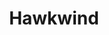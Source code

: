 ---
title: "Hawkwind"
summary: "Hawkwind are an English rock band known as one of the earliest space rock groups. Since their formation in November 1969, Hawkwind have gone through many incarnations and have incorporated many different styles into their music, including hard rock, progressive rock and psychedelic rock. They are also regarded as an influential proto-punk band. Their lyrics favour urban and science fiction themes.
Many musicians, dancers and writers have worked with the band since their inception. Notable musicians who have performed in Hawkwind include Lemmy, Ginger Baker, Robert Calvert, Nik Turner and Huw Lloyd-Langton. However, the band are most closely associated with their founder, singer, songwriter and guitarist Dave Brock, who is the only remaining original member.Hawkwind are best known for the song \"Silver Machine\", which became a number-three UK hit single in 1972, but they scored further hit singles with \"Urban Guerrilla\" and \"Shot Down in the Night\". The band had a run of twenty-two of their albums charting in the UK from 1971 to 1993."
slug: "hawkwind"
image: "hawkwind.jpg"
apple_music_artist_url: "https://music.apple.com/gb/artist/hawkwind/14561600"
wikipedia_url: "https://en.wikipedia.org/wiki/Hawkwind"
---
